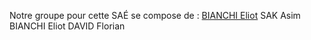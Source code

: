 

Notre groupe pour cette SAÉ se compose de :
    <a href="eliot.bianchi@edu.univ-fcomte.fr?subject=[GitHub] Source altran">BIANCHI Eliot</a>
    SAK Asim
    BIANCHI Eliot
    DAVID Florian


